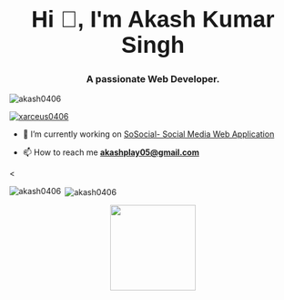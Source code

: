 

<h1 align="center" style="font-size:40px; font-family: 'Source Sans Pro', sans-serif;">Hi 👋, I'm Akash Kumar Singh</h1>
<h3 align="center">A passionate Web Developer.</h3>

<p align="left"> <img src="https://komarev.com/ghpvc/?username=akash0406&label=Profile%20views&color=0e75b6&style=flat" alt="akash0406" /> </p>

<p align="left"> <a href="https://twitter.com/xarceus0406" target="blank"><img src="https://img.shields.io/twitter/follow/xarceus0406?logo=twitter&style=for-the-badge" alt="xarceus0406" /></a> </p>

- 🔭 I’m currently working on [SoSocial- Social Media Web Application](https://github.com/Akash0406/Codeial)

- 📫 How to reach me **akashplay05@gmail.com**

<
<p><img align="left"  src="https://github-readme-stats.vercel.app/api/top-langs?username=akash0406&show_icons=true&locale=en&layout=compact" alt="akash0406" /></p>

<p>&nbsp;<img align="center" src="https://github-readme-stats.vercel.app/api?username=akash0406&show_icons=true&locale=en" alt="akash0406" /></p>



<p align="center">
  <img src="https://capsule-render.vercel.app/api?type=waving&color=gradient&height=110&section=footer&animation=twinkling" height="150"/>
</p>
